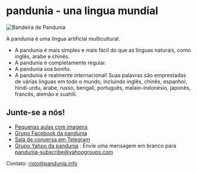 pandunia - una lingua mundial
=============================

![](http://www.pandunia.info/bander/bander.png "Bandeira de Pandunia")


A pandunia é uma língua artificial multicultural.

- A pandunia é mais simples e mais fácil do que as línguas naturais, como inglês, árabe e chinês.
- A pandunia é completamente regular.
- A pandunia soa bonito.
- A pandunia é realmente internacional! Suas palavras são emprestadas de várias línguas em todo o mundo, incluindo inglês, chinês, espanhol, hindi-urdu, árabe, russo, bengali, português, malaio-indonésio, japonês, francês, alemão e suahili.


## Junte-se a nós!

- [Pequenas aulas com imagens](http://www.pandunia.info/pandunia/mini_darse.html)
- [Grupo Facebook da pandunia](http://www.facebook.com/groups/pandunia)
- [Sala de conversa em Telegram](https://telegram.me/joinchat/Dhfgywdb7jonCD7DHCxuJw)
- [Grupo Yahoo da pandunia](https://groups.yahoo.com/neo/groups/pandunia/info) : Envie uma mensagem em branco para pandunia-subscribe@yahoogroups.com

Contato: risto@pandunia.info

